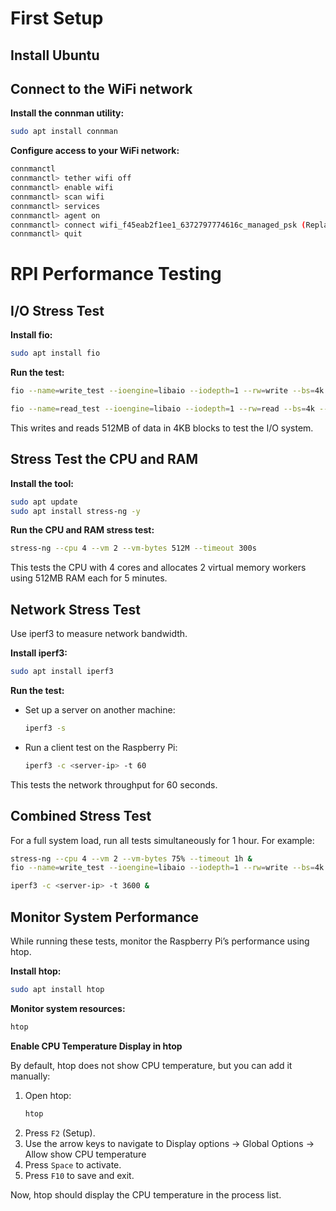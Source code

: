 

# First Setup
## Install Ubuntu 

## Connect to the WiFi network

**Install the connman utility:**
```bash
sudo apt install connman
```

**Configure access to your WiFi network:**
```bash
connmanctl
connmanctl> tether wifi off
connmanctl> enable wifi
connmanctl> scan wifi
connmanctl> services
connmanctl> agent on
connmanctl> connect wifi_f45eab2f1ee1_6372797774616c_managed_psk (Replace with your network)
connmanctl> quit
```

# RPI Performance Testing
##  I/O Stress Test

**Install fio:**
```bash
sudo apt install fio
```

**Run the test:**
```bash
fio --name=write_test --ioengine=libaio --iodepth=1 --rw=write --bs=4k --direct=1 --size=512M --numjobs=4 --runtime=60 --group_reporting

fio --name=read_test --ioengine=libaio --iodepth=1 --rw=read --bs=4k --direct=1 --size=512M --numjobs=4 --runtime=60 --group_reporting
```
This writes and reads 512MB of data in 4KB blocks to test the I/O system.

## Stress Test the CPU and RAM

**Install the tool:**
```bash
sudo apt update
sudo apt install stress-ng -y
```

**Run the CPU and RAM stress test:**
```bash
stress-ng --cpu 4 --vm 2 --vm-bytes 512M --timeout 300s
```
This tests the CPU with 4 cores and allocates 2 virtual memory workers using 512MB RAM each for 5 minutes.

## Network Stress Test

Use iperf3 to measure network bandwidth.

**Install iperf3:**
```bash
sudo apt install iperf3
```
**Run the test:**
* Set up a server on another machine:
  ```bash
  iperf3 -s
  ```
* Run a client test on the Raspberry Pi:
  ```bash
  iperf3 -c <server-ip> -t 60
  ```

This tests the network throughput for 60 seconds.

## Combined Stress Test

For a full system load, run all tests simultaneously for 1 hour. For example:
```bash
stress-ng --cpu 4 --vm 2 --vm-bytes 75% --timeout 1h &
fio --name=write_test --ioengine=libaio --iodepth=1 --rw=write --bs=4k --direct=1 --size=1G --numjobs=4 --runtime=3600 --time_based --group_reporting &

iperf3 -c <server-ip> -t 3600 &
```

## Monitor System Performance

While running these tests, monitor the Raspberry Pi’s performance using htop.

**Install htop:**
```bash
sudo apt install htop
```
**Monitor system resources:**
```bash
htop
```

**Enable CPU Temperature Display in htop**

By default, htop does not show CPU temperature, but you can add it manually:

1. Open htop:
    ```bash
    htop
    ```
2. Press `F2` (Setup).
3. Use the arrow keys to navigate to Display options -> Global Options -> Allow show CPU temperature
4. Press `Space` to activate.
5. Press `F10` to save and exit.

Now, htop should display the CPU temperature in the process list.



